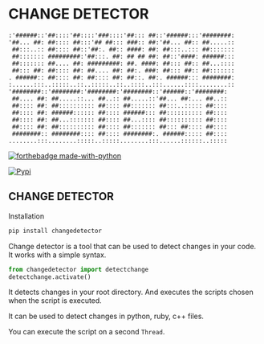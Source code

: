 # CHANGE DETECTOR

```
:'######::'##::::'##::::'###::::'##::: ##::'######:::'########:
'##... ##: ##:::: ##:::'## ##::: ###:: ##:'##... ##:: ##.....::
 ##:::..:: ##:::: ##::'##:. ##:: ####: ##: ##:::..::: ##:::::::
 ##::::::: #########:'##:::. ##: ## ## ##: ##::'####: ######:::
 ##::::::: ##.... ##: #########: ##. ####: ##::: ##:: ##...::::
 ##::: ##: ##:::: ##: ##.... ##: ##:. ###: ##::: ##:: ##:::::::
. ######:: ##:::: ##: ##:::: ##: ##::. ##:. ######::: ########:
:......:::..:::::..::..:::::..::..::::..:::......::::........::
'########::'########:'########:'########::'######::'########:
 ##.... ##: ##.....::... ##..:: ##.....::'##... ##:... ##..::
 ##:::: ##: ##:::::::::: ##:::: ##::::::: ##:::..::::: ##::::
 ##:::: ##: ######:::::: ##:::: ######::: ##:::::::::: ##::::
 ##:::: ##: ##...::::::: ##:::: ##...:::: ##:::::::::: ##::::
 ##:::: ##: ##:::::::::: ##:::: ##::::::: ##::: ##:::: ##::::
 ########:: ########:::: ##:::: ########:. ######::::: ##::::
........:::........:::::..:::::........:::......::::::..:::::
```

[![forthebadge made-with-python](http://ForTheBadge.com/images/badges/made-with-python.svg)](https://www.python.org/)

[![Pypi](https://img.shields.io/badge/VERSION-0.0.3-blue?style=for-the-badge&logo=pypi)](https://pypi.org/project/changedetector/)

## CHANGE DETECTOR

Installation

```bash
pip install changedetector
```

Change detector is a tool that can be used to detect changes in your code.
It works with a simple syntax.

```python
from changedetector import detectchange
detectchange.activate()
```
It detects changes in your root directory. And executes the scripts chosen
when the script is executed.

It can be used to detect changes in python, ruby, c++ files.

You can execute the script on a second `Thread`.
